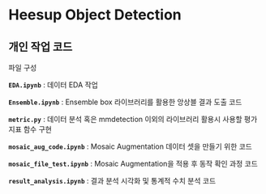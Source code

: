 # Heesup Object Detection

## 개인 작업 코드

파일 구성

**`EDA.ipynb`** : 데이터 EDA 작업

**`Ensemble.ipynb`** : Ensemble box 라이브러리를 활용한 앙상블 결과 도출 코드

**`metric.py`** : 데이터 분석 혹은 mmdetection 이외의 라이브러리 활용시 사용할 평가 지표 함수 구현

**`mosaic_aug_code.ipynb`** :  Mosaic Augmentation 데이터 셋을 만들기 위한 코드

**`mosaic_file_test.ipynb`** : Mosaic Augmentation을 적용 후 동작 확인 과정 코드

**`result_analysis.ipynb`** : 결과 분석 시각화 및 통계적 수치 분석 코드